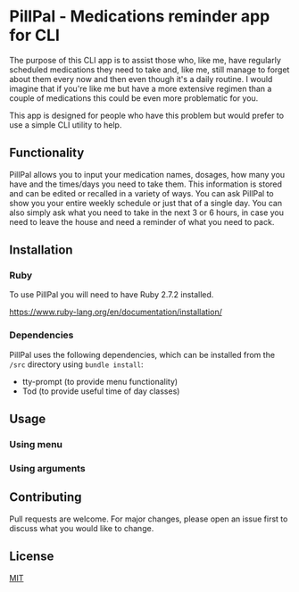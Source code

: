 # PillPal - Medications reminder app for CLI

The purpose of this CLI app is to assist those who, like me, have regularly scheduled medications they need to take and, like me, still manage to forget about them every now and then even though it's a daily routine. I would imagine that if you're like me but have a more extensive regimen than a couple of medications this could be even more problematic for you.

This app is designed for people who have this problem but would prefer to use a simple CLI utility to help.

## Functionality

PillPal allows you to input your medication names, dosages, how many you have and the times/days you need to take them. This information is stored and can be edited or recalled in a variety of ways. You can ask PillPal to show you your entire weekly schedule or just that of a single day. You can also simply ask what you need to take in the next 3 or 6 hours, in case you need to leave the house and need a reminder of what you need to pack.

## Installation

### Ruby

To use PillPal you will need to have Ruby 2.7.2 installed.

https://www.ruby-lang.org/en/documentation/installation/

### Dependencies

PillPal uses the following dependencies, which can be installed from the ```/src``` directory using ```bundle install```:

- tty-prompt (to provide menu functionality)
- Tod (to provide useful time of day classes)

## Usage

### Using menu

### Using arguments

## Contributing

Pull requests are welcome. For major changes, please open an issue first to discuss what you would like to change.

## License

[MIT](https://choosealicense.com/licenses/mit/)